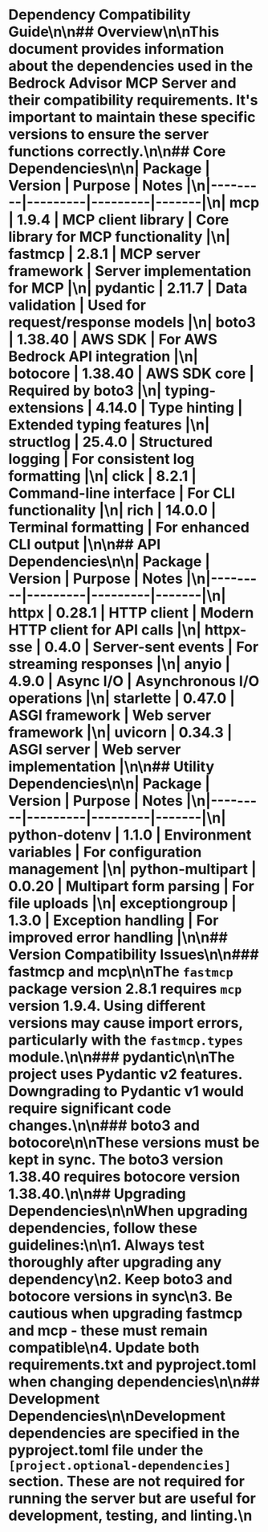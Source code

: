 # Dependency Compatibility Guide\n\n## Overview\n\nThis document provides information about the dependencies used in the Bedrock Advisor MCP Server and their compatibility requirements. It's important to maintain these specific versions to ensure the server functions correctly.\n\n## Core Dependencies\n\n| Package | Version | Purpose | Notes |\n|---------|---------|---------|-------|\n| mcp | 1.9.4 | MCP client library | Core library for MCP functionality |\n| fastmcp | 2.8.1 | MCP server framework | Server implementation for MCP |\n| pydantic | 2.11.7 | Data validation | Used for request/response models |\n| boto3 | 1.38.40 | AWS SDK | For AWS Bedrock API integration |\n| botocore | 1.38.40 | AWS SDK core | Required by boto3 |\n| typing-extensions | 4.14.0 | Type hinting | Extended typing features |\n| structlog | 25.4.0 | Structured logging | For consistent log formatting |\n| click | 8.2.1 | Command-line interface | For CLI functionality |\n| rich | 14.0.0 | Terminal formatting | For enhanced CLI output |\n\n## API Dependencies\n\n| Package | Version | Purpose | Notes |\n|---------|---------|---------|-------|\n| httpx | 0.28.1 | HTTP client | Modern HTTP client for API calls |\n| httpx-sse | 0.4.0 | Server-sent events | For streaming responses |\n| anyio | 4.9.0 | Async I/O | Asynchronous I/O operations |\n| starlette | 0.47.0 | ASGI framework | Web server framework |\n| uvicorn | 0.34.3 | ASGI server | Web server implementation |\n\n## Utility Dependencies\n\n| Package | Version | Purpose | Notes |\n|---------|---------|---------|-------|\n| python-dotenv | 1.1.0 | Environment variables | For configuration management |\n| python-multipart | 0.0.20 | Multipart form parsing | For file uploads |\n| exceptiongroup | 1.3.0 | Exception handling | For improved error handling |\n\n## Version Compatibility Issues\n\n### fastmcp and mcp\n\nThe `fastmcp` package version 2.8.1 requires `mcp` version 1.9.4. Using different versions may cause import errors, particularly with the `fastmcp.types` module.\n\n### pydantic\n\nThe project uses Pydantic v2 features. Downgrading to Pydantic v1 would require significant code changes.\n\n### boto3 and botocore\n\nThese versions must be kept in sync. The boto3 version 1.38.40 requires botocore version 1.38.40.\n\n## Upgrading Dependencies\n\nWhen upgrading dependencies, follow these guidelines:\n\n1. Always test thoroughly after upgrading any dependency\n2. Keep boto3 and botocore versions in sync\n3. Be cautious when upgrading fastmcp and mcp - these must remain compatible\n4. Update both requirements.txt and pyproject.toml when changing dependencies\n\n## Development Dependencies\n\nDevelopment dependencies are specified in the pyproject.toml file under the `[project.optional-dependencies]` section. These are not required for running the server but are useful for development, testing, and linting.\n

